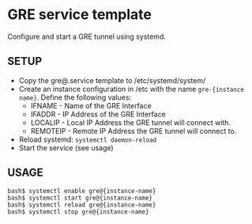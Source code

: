 # GRE service template
Configure and start a GRE tunnel using systemd.

## SETUP
 - Copy the gre@.service template to /etc/systemd/system/
 - Create an instance configuration in /etc with the name `gre-{instance name}`. Define the following values:
   - IFNAME - Name of the GRE Interface
   - IFADDR - IP Address of the GRE Interface
   - LOCALIP - Local IP Address the GRE tunnel will connect with.
   - REMOTEIP - Remote IP Address the GRE tunnel will connect to.
 - Reload systemd: `systemctl daemon-reload`
 - Start the service (see usage)

## USAGE
```
bash$ systemctl enable gre@{instance-name}
bash$ systemctl start gre@{instance-name}
bash$ systemctl reload gre@{instance-name}
bash$ systemctl stop gre@{instance-name}
```

